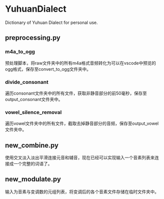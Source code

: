 # YuhuanDialect
Dictionary of Yuhuan Dialect for personal use.


## preprocessing.py
### m4a_to_ogg
预处理脚本，将raw文件夹中的所有m4a格式音频转化为可以在vscode中预览的ogg格式，保存至convert_to_ogg文件夹中。
### divide_consonant
遍历consonant文件夹中的所有文件，获取非静音部分的前50毫秒，保存至output_consonant文件夹中。
### vowel_silence_removal
遍历vowel文件夹中的所有文件，截取去掉静音部分的音频，保存至output_vowel文件夹中。

## new_combine.py
使用交叉淡入淡出平滑连接元音和辅音，现在已经可以实现输入一个音素列表来连接成一个完整的词语了。

## new_modulate.py
输入为音素与变调数的元组列表，将变调后的各个音素文件存储在临时文件夹中。


